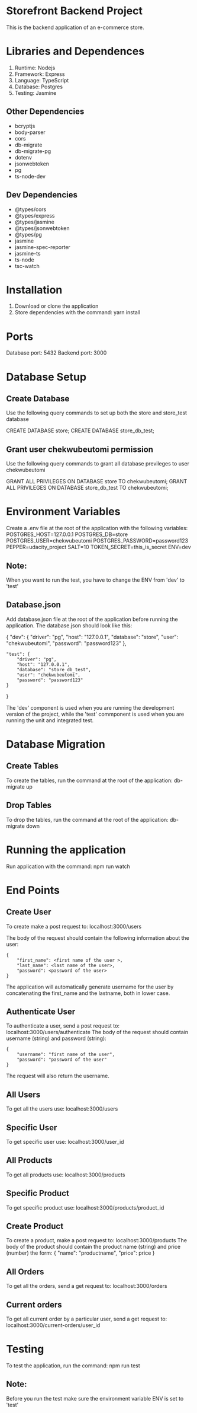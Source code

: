 # Storefront Backend Project
This is the backend application of an e-commerce store.

# Libraries and Dependences

1. Runtime: Nodejs
2. Framework: Express
3. Language: TypeScript
4. Database: Postgres
5. Testing: Jasmine

## Other Dependencies

* bcryptjs
* body-parser
* cors
* db-migrate
* db-migrate-pg
* dotenv
* jsonwebtoken
* pg
* ts-node-dev



## Dev Dependencies
* @types/cors
* @types/express
* @types/jasmine
* @types/jsonwebtoken
* @types/pg
* jasmine
* jasmine-spec-reporter
* jasmine-ts
* ts-node
* tsc-watch

# Installation
1. Download or clone the application
2. Store dependencies with the command: yarn install

# Ports
Database port: 5432
Backend port: 3000

# Database Setup

## Create Database
Use the following query commands to set up both the store and store_test database

CREATE DATABASE store;
CREATE DATABASE store_db_test;

## Grant user chekwubeutomi permission
Use the following query commands to grant all database previleges to user chekwubeutomi

GRANT ALL PRIVILEGES ON DATABASE store TO chekwubeutomi;
GRANT ALL PRIVILEGES ON DATABASE store_db_test TO chekwubeutomi;



# Environment Variables
Create a .env file at the root of the application with the following variables:
    POSTGRES_HOST=127.0.0.1
    POSTGRES_DB=store
    POSTGRES_USER=chekwubeutomi
    POSTGRES_PASSWORD=password123
    PEPPER=udacity_project
    SALT=10
    TOKEN_SECRET=this_is_secret
    ENV=dev

## Note:
When you want to run the test, you have to change the ENV from 'dev' to 'test'

## Database.json
Add database.json file at the root of the application before running the application.
The database.json should look like this:

{
    "dev": {
        "driver": "pg",
        "host": "127.0.0.1",
        "database": "store",
        "user": "chekwubeutomi",
        "password": "password123"
    },
    
    "test": {
        "driver": "pg",
        "host": "127.0.0.1",
        "database": "store_db_test",
        "user": "chekwubeutomi",
        "password": "password123"
    }
}

The 'dev' component is used when you are running the development version of the project,
while the 'test' commponent is used when you are running the unit and integrated test.

# Database Migration

## Create Tables
To create the tables, run the command at the root of the application: db-migrate up

## Drop Tables
To drop the tables, run the command at the root of the application: db-migrate down


# Running the application
Run application with the command: npm run watch


# End Points

## Create User
To create make a post request to: localhost:3000/users

The body of the request should contain the following information about the user:
    
    {
        "first_name": <first name of the user >,
        "last_name": <last name of the user>,
        "password": <password of the user>
    }
The application will automatically generate username for the user by 
concatenating the first_name and the lastname, both in lower case.

## Authenticate User
To authenticate a user, send a post request to: localhost:3000/users/authenticate
The body of the request should contain username (string) and password (string):
    
    {
        "username": "first name of the user",
        "password": "password of the user"
    }

The request will also return the username.

## All Users
To get all the users use: localhost:3000/users


## Specific User
To get specific user use: localhost:3000/user_id

## All Products
To get all products use: localhost:3000/products

## Specific Product
To get specific product use: localhost:3000/products/product_id

## Create Product
To create a product, make a post request to: localhost:3000/products
The body of the product should contain the product name (string) and price (number) the form:
{
    "name": "productname",
    "price": price
}

## All Orders
To get all the orders, send a get request to: localhost:3000/orders

## Current orders
To get all current order by a particular user,
send a get request to: localhost:3000/current-orders/user_id


# Testing
To test the application, run the command: npm run test

## Note:
Before you run the test make sure the environment variable ENV is set to 'test'

